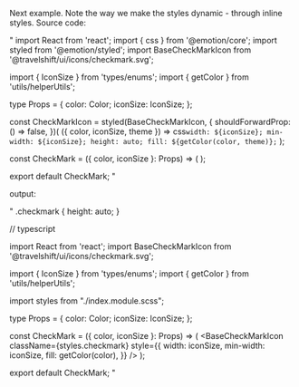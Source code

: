 Next example. Note the way we make the styles dynamic - through inline styles. Source code:

"
import React from 'react';
import { css } from '@emotion/core';
import styled from '@emotion/styled';
import BaseCheckMarkIcon from '@travelshift/ui/icons/checkmark.svg';

import { IconSize } from 'types/enums';
import { getColor } from 'utils/helperUtils';

type Props = {
    color: Color;
    iconSize: IconSize;
};

const CheckMarkIcon = styled(BaseCheckMarkIcon, {
    shouldForwardProp: () => false,
})<Props>(
({ color, iconSize, theme }) =>
    css`
        width: ${iconSize};
        min-width: ${iconSize};
        height: auto;
        fill: ${getColor(color, theme)};
    `
);

const CheckMark = ({ color, iconSize }: Props) => (
    <CheckMarkIcon color={color} iconSize={iconSize} />
);

export default CheckMark;
"

output:

"
.checkmark {
    height: auto;
}

// typescript

import React from 'react';
import BaseCheckMarkIcon from '@travelshift/ui/icons/checkmark.svg';

import { IconSize } from 'types/enums';
import { getColor } from 'utils/helperUtils';

import styles from "./index.module.scss";

type Props = {
    color: Color;
    iconSize: IconSize;
};

const CheckMark = ({ color, iconSize }: Props) => (
    <BaseCheckMarkIcon
        className={styles.checkmark}
        style={{
            width: iconSize,
            min-width: iconSize,
            fill: getColor(color),
        }} 
    />
);

export default CheckMark;
"